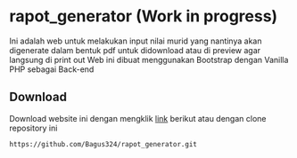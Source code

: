 # rapot_generator (Work in progress)

Ini adalah web untuk melakukan input nilai murid yang nantinya akan digenerate dalam bentuk pdf untuk didownload atau di preview agar langsung di print out
Web ini dibuat menggunakan Bootstrap dengan Vanilla PHP sebagai Back-end

## Download
Download website ini dengan mengklik [link](https://drive.google.com/file/d/1otOfN4OfqbD8A469eepS-2M9ZtTYD_A5/view?usp=sharing) berikut atau dengan clone repository ini
```
https://github.com/Bagus324/rapot_generator.git
```
